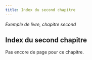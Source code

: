 ```yaml
---
title: Index du second chapitre
---
```


*Exemple de livre, chapitre second*


## Index du second chapitre

Pas encore de page pour ce chapitre.
